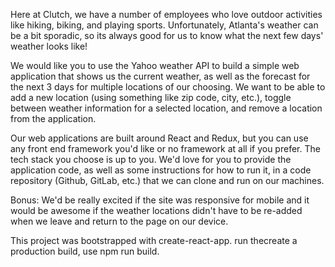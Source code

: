 Here at Clutch, we have a number of employees who love outdoor activities like hiking, biking, and playing sports. Unfortunately, Atlanta's weather can be a bit sporadic, so its always good for us to know what the next few days' weather looks like!

We would like you to use the Yahoo weather API to build a simple web application that shows us the current weather, as well as the forecast for the next 3 days for multiple locations of our choosing. We want to be able to add a new location (using something like zip code, city, etc.), toggle between weather information for a selected location, and remove a location from the application.

Our web applications are built around React and Redux, but you can use any front end framework you'd like or no framework at all if you prefer. The tech stack you choose is up to you. We'd love for you to provide the application code, as well as some instructions for how to run it, in a code repository (Github, GitLab, etc.) that we can clone and run on our machines.

Bonus: We'd be really excited if the site was responsive for mobile and it would be awesome if the weather locations didn't have to be re-added when we leave and return to the page on our device.

This project was bootstrapped with create-react-app. run thecreate a production build, use npm run build.